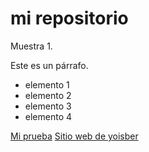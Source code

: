 # mi repositorio

Muestra 1.

Este es un párrafo.

- elemento 1
- elemento 2
- elemento 3
- elemento 4

[Mi prueba](prueba.md)
[Sitio web de yoisber](https://yoisber2004.github.io/)